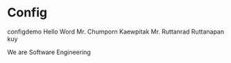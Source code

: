 # Config
configdemo Hello Word
Mr. Chumporn Kaewpitak
Mr. Ruttanrad Ruttanapan
kuy

We are Software Engineering